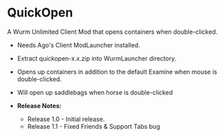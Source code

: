 # QuickOpen
A Wurm Unlimited Client Mod that opens containers when double-clicked.

- Needs Ago's Client ModLauncher installed.
- Extract quickopen-x.x.zip into WurmLauncher directory.

- Opens up containers in addition to the default Examine when mouse is double-clicked.
- Will open up saddlebags when horse is double-clicked


- **Release Notes:**
  - Release 1.0 - Initial release.
  - Release 1.1 - Fixed Friends & Support Tabs bug
